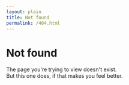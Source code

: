 ```yaml
---
layout: plain
title: Not found
permalink: /404.html
---
```


# Not found

The page you're trying to view doesn't exist.  
But this one does, if that makes you feel better.
